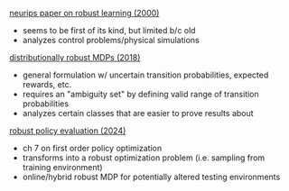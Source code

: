 [neurips paper on robust learning (2000)](https://proceedings.neurips.cc/paper_files/paper/2000/file/e8dfff4676a47048d6f0c4ef899593dd-Paper.pdf)
- seems to be first of its kind, but limited b/c old
- analyzes control problems/physical simulations

[distributionally robust MDPs (2018)](https://arxiv.org/pdf/1801.04745)
- general formulation w/ uncertain transition probabilities, expected rewards, etc. 
- requires an "ambiguity set" by defining valid range of transition probabilities
- analyzes certain classes that are easier to prove results about

[robust policy evaluation (2024)](https://repository.gatech.edu/server/api/core/bitstreams/a601bd84-d4c5-4727-b94e-4d296d8a118e/content)
- ch 7 on first order policy optimization
- transforms into a robust optimization problem (i.e. sampling from training environment)
- online/hybrid robust MDP for potentially altered testing environments
